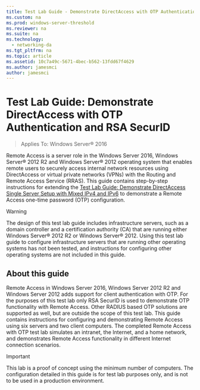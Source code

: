 ```yaml
---
title: Test Lab Guide - Demonstrate DirectAccess with OTP Authentication and RSA SecurID
ms.custom: na
ms.prod: windows-server-threshold
ms.reviewer: na
ms.suite: na
ms.technology: 
  - networking-da
ms.tgt_pltfrm: na
ms.topic: article
ms.assetid: 10c7a49c-5671-4bec-b562-13fdd67f4629
ms.author: jamesmci
author: jamesmci
---
```

# Test Lab Guide: Demonstrate DirectAccess with OTP Authentication and RSA SecurID

>Applies To: Windows Server&reg; 2016

Remote Access is a server role in the  Windows Server 2016, Windows Server&reg; 2012 R2 and Windows Server&reg; 2012 operating system that enables remote users to securely access internal network resources using DirectAccess or virtual private networks (VPNs) with the Routing and Remote Access Service (RRAS). This guide contains step-by-step instructions for extending the [Test Lab Guide: Demonstrate DirectAccess Single Server Setup with Mixed IPv4 and IPv6](http://go.microsoft.com/fwlink/p/?LinkId=237004) to demonstrate a Remote Access one-time password (OTP) configuration.  
  
> [!WARNING]  
> The design of this test lab guide includes infrastructure servers, such as a domain controller and a certification authority (CA) that are running either Windows Server&reg; 2012 R2 or Windows Server&reg; 2012. Using this test lab guide to configure infrastructure servers that are running other operating systems has not been tested, and instructions for configuring other operating systems are not included in this guide.  
  
## About this guide  
Remote Access in  Windows Server 2016,  Windows Server 2012 R2  and  Windows Server 2012  adds support for client authentication with OTP. For the purposes of this test lab only RSA SecurID is used to demonstrate OTP functionality with Remote Access. Other RADIUS based OTP solutions are supported as well, but are outside the scope of this test lab. This guide contains instructions for configuring and demonstrating Remote Access using six servers and two client computers. The completed Remote Access with OTP test lab simulates an intranet, the Internet, and a home network, and demonstrates Remote Access functionality in different Internet connection scenarios.  
  
> [!IMPORTANT]  
> This lab is a proof of concept using the minimum number of computers. The configuration detailed in this guide is for test lab purposes only, and is not to be used in a production environment.  
  



